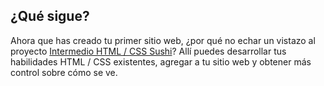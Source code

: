 ## ¿Qué sigue?

Ahora que has creado tu primer sitio web, ¿por qué no echar un vistazo al proyecto [Intermedio HTML / CSS Sushi](https://projects.raspberrypi.org/en/projects/cd-intermediate-html-css-sushi/)? Allí puedes desarrollar tus habilidades HTML / CSS existentes, agregar a tu sitio web y obtener más control sobre cómo se ve.